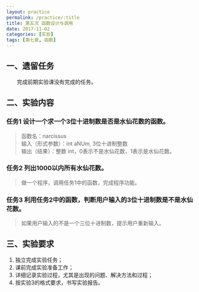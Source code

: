 ```yaml
---
layout: practice
permalink: /practice/:title
title: 第五次 函数设计与调用
date: 2017-11-02
categories: [实验]
tags: [第七章, 函数]
---
```


## 一、遗留任务
&emsp;&emsp;完成前期实验课没有完成的任务。

## 二、实验内容
### 任务1 设计一个求一个3位十进制数是否是水仙花数的函数。
>函数名：narcissus    
>输入（形式参数）：int aNUm, 3位十进制整数    
>输出（结果）：整数 int，0表示不是水仙花数，1表示是水仙花数。    

### 任务2 列出1000以内所有水仙花数。
>做一个程序，调用任务1中的函数，完成程序功能。

### 任务3 利用任务2中的函数，判断用户输入的3位十进制数是不是水仙花数。
>如果用户输入的不是一个三位十进制数，提示用户重新输入。

## 三、实验要求
1. 独立完成实验任务；
2. 课前完成实验准备工作；
3. 详细记录实验过程，尤其是出现的问题、解决方法和过程；
4. 按实验3的格式要求，书写实验报告。

